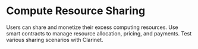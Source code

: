 # Compute Resource Sharing
Users can share and monetize their excess computing resources. Use smart contracts to manage resource allocation, pricing, and payments. Test various sharing scenarios with Clarinet.
